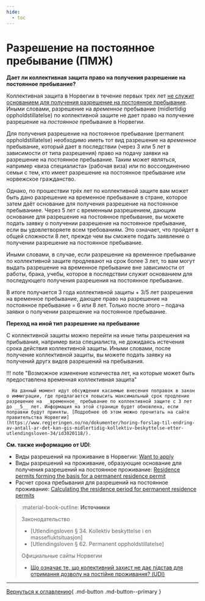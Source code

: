 ```yaml
---
hide:
  - toc
---
```


# Разрешение на постоянное пребывание (ПМЖ)

__Дает ли коллективная защита право на получения разрешение на постоянное пребывание?__

Коллективная защита в Норвегии в течение первых трех лет [не служит основанием для получения разрешение на постоянное пребывание](https://udi.no/uk/information-ukraine-and-russia/situation-in-ukraine/stay-in-norway/frequently-asked-questions-and-answers/what-does-it-mean-that-collective-protection-does-not-form-the-basis-for-permanent-residence/#link-30197). Иными словами, разрешение на  _временное_ пребывание (midlertidig oppholdstillatelse) по коллективной защите не дает право на получение разрешение на _постоянное_ пребывание в Норвегии. 

Для получения разрешение на постоянное пребывание (permanent oppholdstillatelse) необходимо иметь тот вид разрешение на _временное_ пребывание, который дает в последствии (через 3 или 5 лет в зависимости от типа разрешения) право на подачу заявки на разрешение на постоянное пребывание. Таким может являться, например «виза специалиста» (рабочая виза) или по воссоединению семьи с тем, кто имеет разрешение на постоянное пребывание или норвежское гражданство.

Однако, по прошествии трёх лет по коллективной защите вам может быть дано разрешение на временное пребывание в стране, которое затем даёт основание для получения разрешение на постоянное пребываниее. Через 5 лет с временным разрешением, дающим основание для разрешение на постоянное пребывание, вы можете подать заявку о получении разрешение на постоянное пребывание, если вы удовлетворяете всем требованиям. Это означает, что пройдет в общей сложности 8 лет, прежде чем вы сможете подать заявление о получении разрешение на постоянное пребывание.

Иными словами, в случае, если разрешение на временное пребывание по коллективной защите продлевают на срок более 3 лет, то вам могут выдать разрешение на временное пребывание вне зависимости от работы, брака, учебы, которое в последствии служит основанием для последующего получения разрешения на постоянное пребывание.

В итоге получается 3 года коллективной защиты + 3/5 лет разрешения на временное пребывание, дающее право на разрешение на постоянное пребывание = 6 или 8 лет. Только после этого – подача заявки о получении разрешение на постоянное пребывание. 

__Переход на иной тип разрешение на пребывание__ 

С коллективной защиты можно перейти на иные типы разрешения на прибывания, например виза специалиста, не дожидаясь истечения срока действия коллективной защиты. Иными словами, после получение коллективной защиты, вы можете подать заявку на получений другх видов разрешений на пребывания.

!!! note "Возможное изменение количества лет, на которые может быть предоставлена временная коллективная защита"
    
      На данный момент идут обсуждения касаемые внесения поправок в закон о иммиграции, где предлагается повысить максимальный срок продление разрешение на  _временное_ пребывание по коллективной защите с 3 лет до __5__ лет. Информация на этой странице будет обновлена, если поправки будут приняты. [Подробнее об этом можно прочитать на сайте правительства Норвегии](https://www.regjeringen.no/no/dokumenter/horing-forslag-til-endring-av-antall-ar-det-kan-gis-midlertidig-kollektiv-beskyttelse-etter-utlendingsloven-34/id3020118/). 

__См. также информацию от UDI__: 

- Виды разрешений на проживание в Норвегии: [Want to apply](https://udi.no/en/want-to-apply/?c=ukr)
- Виды разрешений на проживание, образующие основание для получения разрешений на постоянное проживание: [Residence permits forming the basis for a permanent residence permit](https://udi.no/en/word-definitions/residence-permits-forming-the-basis-for-a-permanent-residence-permit/)
- Расчет срока пребывания для разрешений на постоянное проживание: [Calculating the residence period for permanent residence permits](https://udi.no/en/word-definitions/calculating-the-residence-period-for-permanent-residence-permits/)

> :material-book-outline: __Источники__
>
> Законодательство
> 
> - [Utlendingsloven § 34. Kollektiv beskyttelse i en massefluktsituasjon]
> - [Utlendingsloven § 62. Permanent oppholdstillatelse]
> 
> Официальные сайты Норвегии
> 
> - [Що означає те, що колективний захист не дає підстав для отримання дозволу на постійне проживання? (UDI)](https://udi.no/uk/information-ukraine-and-russia/situation-in-ukraine/stay-in-norway/frequently-asked-questions-and-answers/what-does-it-mean-that-collective-protection-does-not-form-the-basis-for-permanent-residence/#link-30197) 


---

[Вернуться к оглавлению](index.md){ .md-button .md-button--primary }